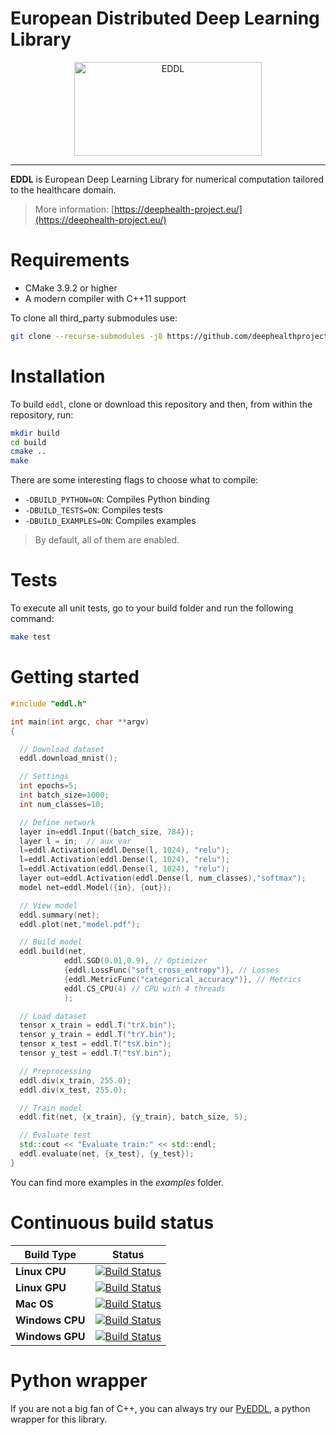 # European Distributed Deep Learning Library

<div align="center">
  <img src="https://raw.githubusercontent.com/salvacarrion/salvacarrion.github.io/master/assets/hot-linking/logo-eddl.png" alt="EDDL" height="150" width="300">
</div>

-----------------

**EDDL** is European Deep Learning Library for numerical computation tailored to the healthcare domain.
> More information: [https://deephealth-project.eu/](https://deephealth-project.eu/)


# Requirements

- CMake 3.9.2 or higher
- A modern compiler with C++11 support

To clone all third_party submodules use:

```bash
git clone --recurse-submodules -j8 https://github.com/deephealthproject/eddl.git
 ```


# Installation

To build `eddl`, clone or download this repository and then, from within the repository, run:

```bash
mkdir build
cd build
cmake ..
make
```

There are some interesting flags to choose what to compile:

- `-DBUILD_PYTHON=ON`: Compiles Python binding
- `-DBUILD_TESTS=ON`: Compiles tests
- `-DBUILD_EXAMPLES=ON`: Compiles examples

> By default, all of them are enabled.


# Tests

To execute all unit tests, go to your build folder and run the following command:

```bash
make test
```

# Getting started

```c++
#include "eddl.h"

int main(int argc, char **argv)
{

  // Download dataset
  eddl.download_mnist();

  // Settings
  int epochs=5;
  int batch_size=1000;
  int num_classes=10;

  // Define network
  layer in=eddl.Input({batch_size, 784});
  layer l = in;  // aux var
  l=eddl.Activation(eddl.Dense(l, 1024), "relu");
  l=eddl.Activation(eddl.Dense(l, 1024), "relu");
  l=eddl.Activation(eddl.Dense(l, 1024), "relu");
  layer out=eddl.Activation(eddl.Dense(l, num_classes),"softmax");
  model net=eddl.Model({in}, {out});

  // View model
  eddl.summary(net);
  eddl.plot(net,"model.pdf");

  // Build model
  eddl.build(net,
            eddl.SGD(0.01,0.9), // Optimizer
            {eddl.LossFunc("soft_cross_entropy")}, // Losses
            {eddl.MetricFunc("categorical_accuracy")}, // Metrics
            eddl.CS_CPU(4) // CPU with 4 threads
            );

  // Load dataset
  tensor x_train = eddl.T("trX.bin");
  tensor y_train = eddl.T("trY.bin");
  tensor x_test = eddl.T("tsX.bin");
  tensor y_test = eddl.T("tsY.bin");

  // Preprocessing
  eddl.div(x_train, 255.0);
  eddl.div(x_test, 255.0);

  // Train model
  eddl.fit(net, {x_train}, {y_train}, batch_size, 5);

  // Evaluate test
  std::cout << "Evaluate train:" << std::endl;
  eddl.evaluate(net, {x_test}, {y_test});
}

```


You can find more examples in the _examples_ folder.



# Continuous build status

| **Build Type**  | **Status** |
|-------------|--------|
| **Linux CPU**   |  [![Build Status](https://travis-ci.org/salvacarrion/EDDL.svg?branch=master)](https://travis-ci.org/salvacarrion/EDDL)|
| **Linux GPU**   |  [![Build Status](https://travis-ci.org/salvacarrion/EDDL.svg?branch=master)](https://travis-ci.org/salvacarrion/EDDL)|
| **Mac OS**      |  [![Build Status](https://travis-ci.org/salvacarrion/EDDL.svg?branch=master)](https://travis-ci.org/salvacarrion/EDDL)|
| **Windows CPU** |  [![Build Status](https://travis-ci.org/salvacarrion/EDDL.svg?branch=master)](https://travis-ci.org/salvacarrion/EDDL)|
| **Windows GPU** |  [![Build Status](https://travis-ci.org/salvacarrion/EDDL.svg?branch=master)](https://travis-ci.org/salvacarrion/EDDL)|


# Python wrapper

If you are not a big fan of C++, you can always try our [PyEDDL](https://github.com/deephealthproject/pyeddl), a python wrapper for this library.
